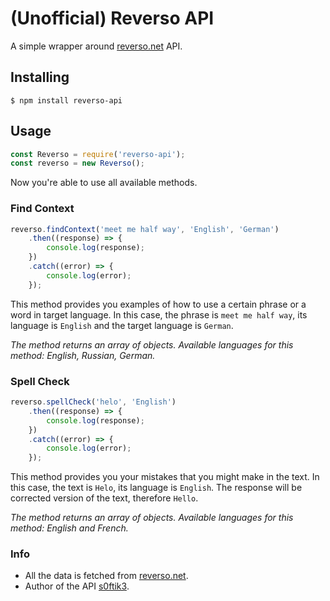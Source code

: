 # (Unofficial) Reverso API
A simple wrapper around [reverso.net](https://reverso.net) API.

## Installing
```
$ npm install reverso-api
```

## Usage
```javascript
const Reverso = require('reverso-api');
const reverso = new Reverso();
```
Now you're able to use all available methods.

### Find Context
```javascript
reverso.findContext('meet me half way', 'English', 'German')
    .then((response) => {
        console.log(response);
    })
    .catch((error) => {
        console.log(error);
    });
```
This method provides you examples of how to use a certain phrase or a word in target language.
In this case, the phrase is `meet me half way`, its language is `English` and the target language is `German`.

_The method returns an array of objects._
_Available languages for this method: English, Russian, German._

### Spell Check
```javascript
reverso.spellCheck('helo', 'English')
    .then((response) => {
        console.log(response);
    })
    .catch((error) => {
        console.log(error);
    });
```
This method provides you your mistakes that you might make in the text.
In this case, the text is `Helo`, its language is `English`. The response will be corrected version of the text, therefore `Hello`.

_The method returns an array of objects._
_Available languages for this method: English and French._

### Info
* All the data is fetched from [reverso.net](https://reverso.net).
* Author of the API [s0ftik3](https://github.com/s0ftik3).
